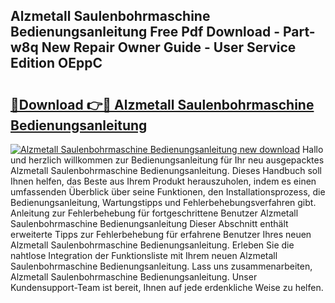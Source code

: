 ## Alzmetall Saulenbohrmaschine Bedienungsanleitung Free Pdf Download - Part-w8q New Repair Owner Guide - User Service Edition OEppC

# <h2><a href="http://df09qp.blite.top/?on=Alzmetall+Saulenbohrmaschine+Bedienungsanleitung">🔗Download 👉🔴 Alzmetall Saulenbohrmaschine Bedienungsanleitung</a></h2>

[![Alzmetall Saulenbohrmaschine Bedienungsanleitung new download](https://i.imgur.com/lujVjoI.png)](http://df09qp.blite.top/?on=Alzmetall+Saulenbohrmaschine+Bedienungsanleitung)
Hallo und herzlich willkommen zur Bedienungsanleitung für Ihr neu ausgepacktes Alzmetall Saulenbohrmaschine Bedienungsanleitung. Dieses Handbuch soll Ihnen helfen, das Beste aus Ihrem Produkt herauszuholen, indem es einen umfassenden Überblick über seine Funktionen, den Installationsprozess, die Bedienungsanleitung, Wartungstipps und Fehlerbehebungsverfahren gibt. Anleitung zur Fehlerbehebung für fortgeschrittene Benutzer Alzmetall Saulenbohrmaschine Bedienungsanleitung Dieser Abschnitt enthält erweiterte Tipps zur Fehlerbehebung für erfahrene Benutzer Ihres neuen Alzmetall Saulenbohrmaschine Bedienungsanleitung. Erleben Sie die nahtlose Integration der Funktionsliste mit Ihrem neuen Alzmetall Saulenbohrmaschine Bedienungsanleitung. Lass uns zusammenarbeiten, Alzmetall Saulenbohrmaschine Bedienungsanleitung. Unser Kundensupport-Team ist bereit, Ihnen auf jede erdenkliche Weise zu helfen.
